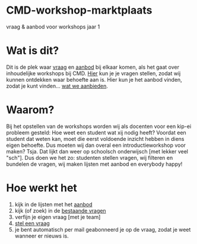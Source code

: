 # CMD-workshop-marktplaats
vraag &amp; aanbod voor workshops jaar 1

# Wat is dit?
Dit is de plek waar [vraag](https://github.com/buimf/CMD-workshop-marktplaats/issues) en [aanbod](https://github.com/buimf/CMD-workshop-marktplaats/wiki) bij elkaar komen, als het gaat over inhoudelijke workshops bij CMD. [Hier](https://github.com/buimf/CMD-workshop-marktplaats/issues) kun je je vragen stellen, zodat wij kunnen ontdekken waar behoefte aan is. Hier kun je het aanbod vinden, zodat je kunt vinden... [wat we aanbieden](https://github.com/buimf/CMD-workshop-marktplaats/wiki).

# Waarom?
Bij het opstellen van de workshops worden wij als docenten voor een kip-ei probleem gesteld: Hoe weet een student wat xij nodig heeft? Voordat een student dat weten kan, moet die eerst voldoende inzicht hebben in diens eigen behoefte. Dus moeten wij dan overal een introductieworkshop voor maken? Tsja. Dat lijkt dan weer op schoolsch onderwijsch [met lekker veel "sch"]. Dus doen we het zo: studenten stellen vragen, wij filteren en bundelen de vragen, wij maken lijsten met aanbod en everybody happy!

# Hoe werkt het
1. kijk in de lijsten met het [aanbod](https://github.com/buimf/CMD-workshop-marktplaats/wiki)
2. kijk (of zoek) in de [bestaande vragen](https://github.com/buimf/CMD-workshop-marktplaats/issues)
3. verfijn je eigen vraag [met je team]
4. [stel een vraag](https://github.com/buimf/CMD-workshop-marktplaats/issues/new)
5. je bent automatisch per mail geabonneerd je op de vraag, zodat je weet wanneer er nieuws is. 

